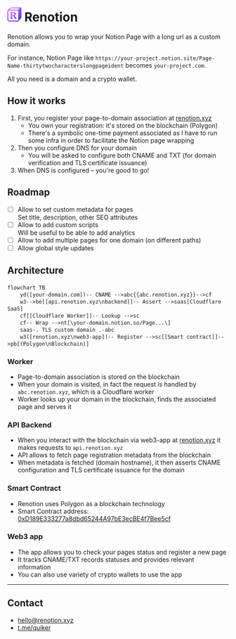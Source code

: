 # ![](https://raw.githubusercontent.com/renotion-xyz/.github/main/profile/assets/logo32.png) Renotion

Renotion allows you to wrap your Notion Page with a long url as a custom domain.

For instance, Notion Page like `https://your-project.notion.site/Page-Name-thirtytwocharacterslongpageident`
becomes `your-project.com`.

All you need is a domain and a crypto wallet.

## How it works
1. First, you register your page-to-domain association at [renotion.xyz](https://renotion.xyz/)
    - You own your registration: it's stored on the blockchain (Polygon)
    - There's a symbolic one-time payment associated as I have to run some infra in order to facilitate the Notion page wrapping
2. Then you configure DNS for your domain
    - You will be asked to configure both CNAME and TXT (for domain verification and TLS certificate issuance)
3. When DNS is configured – you're good to go!

## Roadmap

- [ ] Allow to set custom metadata for pages  
  Set title, description, other SEO attributes
- [ ] Allow to add custom scripts  
  Will be useful to be able to add analytics
- [ ] Allow to add multiple pages for one domain (on different paths)
- [ ] Allow global style updates

## Architecture
```mermaid
flowchart TB
    yd([your-domain.com])-- CNAME -->abc{{abc.renotion.xyz}}-->cf
    w3-->be[[api.renotion.xyz\nbackend]]-- Assert -->saas[Cloudflare SaaS]
    cf[[Cloudflare Worker]]-- Lookup -->sc
    cf-- Wrap -->nt[\your-domain.notion.so/Page...\]
    saas-. TLS custom domain .-abc
    w3([renotion.xyz\nweb3-app])-- Register -->sc[[Smart contract]]-->pb[(Polygon\nBlockchain)]
```

### Worker
- Page-to-domain association is stored on the blockchain
- When your domain is visited, in fact the request is handled by `abc.renotion.xyz`, which is a Cloudflare worker
- Worker looks up your domain in the blockchain, finds the associated page and serves it

### API Backend
- When you interact with the blockchain via web3-app at [renotion.xyz](https://renotion.xyz) it makes requests to `api.renotion.xyz`
- API allows to fetch page registration metadata from the blockchain
- When metadata is fetched (domain hostname), it then asserts CNAME configuration and TLS certificate issuance for the domain

### Smart Contract
- Renotion uses Polygon as a blockchain technology
- Smart Contract address: [0xD189E333277a8dbd65244A97bE3ecBE4f7Bee5cf](https://polygonscan.com/address/0xD189E333277a8dbd65244A97bE3ecBE4f7Bee5cf)

### Web3 app
- The app allows you to check your pages status and register a new page
- It tracks CNAME/TXT records statuses and provides relevant information
- You can also use variety of crypto wallets to use the app

---
## Contact

- [hello@renotion.xyz](mailto:hello@renotion.xyz)
- [t.me/quiker](https://t.me/quiker)
